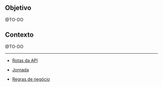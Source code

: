 ## Objetivo
@TO-DO

## Contexto
@TO-DO

---

- [Rotas da API](rotas)

- [Jornada](jornada)

- [Regras de negócio](regras-negocio)